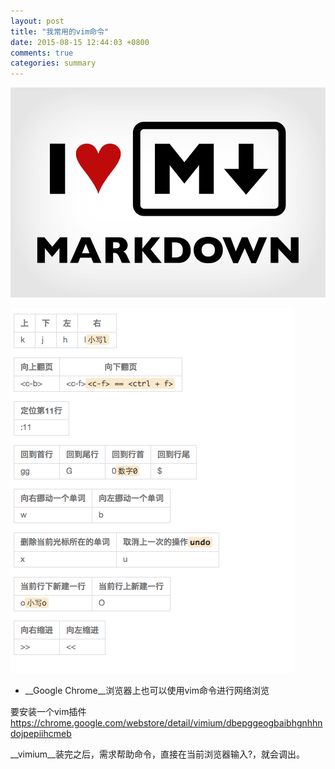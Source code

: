 ```yaml
---
layout: post
title: "我常用的vim命令"
date: 2015-08-15 12:44:03 +0800
comments: true
categories: summary
---
```


![](/images/markdown-syntax-language.png)


![](/images/used_vim_command.png)

* __Google Chrome__浏览器上也可以使用vim命令进行网络浏览

要安装一个vim插件<https://chrome.google.com/webstore/detail/vimium/dbepggeogbaibhgnhhndojpepiihcmeb>

__vimium__装完之后，需求帮助命令，直接在当前浏览器输入?，就会调出。